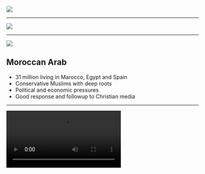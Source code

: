 ![](https://res.cloudinary.com/kiekies/image/upload/v1749409775/prayer/iazryqdcpmalx1wxf7ze.jpg)

---

![](https://storage.googleapis.com/prayer-videos/images/moroccan-arab.svg)

---

![](https://res.cloudinary.com/kiekies/image/upload/v1749409636/prayer/e0rpdeckll4gsmwcb5rl.jpg)

## Moroccan Arab

- 31 million living in Marocco, Egypt and Spain
- Conservative Muslims with deep roots
- Political and economic pressures
- Good response and followup to Christian media

---

![](https://storage.googleapis.com/prayer-videos/peoples/moroccan-arab.mp4)
